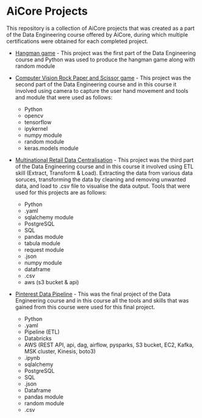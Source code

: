 # AiCore Projects
This repository is a collection of AiCore projects that was created as a part of the Data Engineering course offered by AiCore, during which multiple certifications were obtained for each completed project.

- [Hangman game](Hangman/milestone_5.py) - This project was the first part of the Data Engineering course and Python was used to produce the hangman game along with random module

- [Computer Vision Rock Paper and Scissor game](computer-vision-rock-paper-scissors/camera_rps.py) - This project was the second part of the Data Engineering course and in this course it involved using camera to capture the user hand movement and tools and module that were used as follows:
    - Python
    - opencv
    - tensorflow
    - ipykernel
    - numpy module
    - random module
    - keras.models module

- [Multinational Retail Data Centralisation](multinational-retail-data-centralisation/README.md) - This project was the third part of the Data Engineering course and in this course it involved using ETL skill (Extract, Transform & Load). Extracting the data from various data soruces, transforming the data by cleaning and removing unwanted data, and load to .csv file to visualise the data output. Tools that were used for this projects are as follows:
    - Python
    - .yaml
    - sqlalchemy module
    - PostgreSQL
    - SQL
    - pandas module
    - tabula module
    - request module
    - .json
    - numpy module
    - dataframe
    - .csv
    - aws (s3 bucket & api)

- [Pinterest Data Pipeline](pinterest-data-pipeline/README.md) - This was the final project of the Data Engineering course and in this course all the tools and skills that was gained from this course were used for this final project. 
    - Python
    - .yaml
    - Pipeline (ETL) 
    - Databricks
    - AWS (REST API, api, dag, airflow, pysparks, S3 bucket, EC2, Kafka, MSK cluster, Kinesis, boto3)
    - .ipynb
    - sqlalchemy
    - PostgreSQL
    - SQL
    - .json
    - Dataframe
    - pandas module
    - random module
    - .csv
